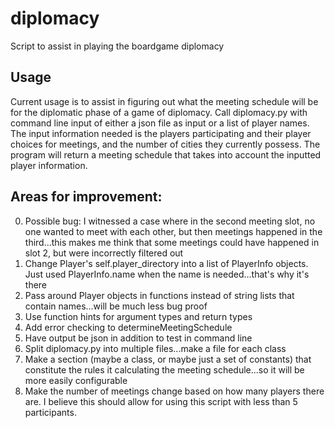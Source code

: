 # diplomacy
Script to assist in playing the boardgame diplomacy

## Usage
Current usage is to assist in figuring out what the meeting schedule will be for
the diplomatic phase of a game of diplomacy. Call diplomacy.py with command line
input of either a json file as input or a list of player names. The input
information needed is the players participating and their player choices for
meetings, and the number of cities they currently possess. The program will
return a meeting schedule that takes into account the inputted player information.

## Areas for improvement:
0. Possible bug: I witnessed a case where in the second meeting slot, no one
wanted to meet with each other, but then meetings happened in the third...this
makes me think that some meetings could have happened in slot 2, but were
incorrectly filtered out
1. Change Player's self.player_directory into a list of PlayerInfo objects. Just
used PlayerInfo.name when the name is needed...that's why it's there
2. Pass around Player objects in functions instead of string lists that contain names...will be much less bug proof
3. Use function hints for argument types and return types
4. Add error checking to determineMeetingSchedule
5. Have output be json in addition to test in command line
6. Split diplomacy.py into multiple files...make a file for each class
7. Make a section (maybe a class, or maybe just a set of constants) that constitute
the rules it calculating the meeting schedule...so it will be more easily configurable
8. Make the number of meetings change based on how many players there are. I
believe this should allow for using this script with less than 5 participants.
